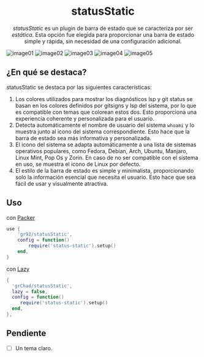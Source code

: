 <h1 align="center">statusStatic</h1>

<p align="center">
  <i>statusStatic</i> es un plugin de barra de estado que se caracteriza por ser <i>estática</i>. Esta opción fue elegida para proporcionar una barra de estado simple y rápida, sin necesidad de una configuración adicional.
</p>

![image01](https://github.com/GabrielRIP/my-assets/blob/main/plugs-lua/statusStatic/status01.png)
![image02](https://github.com/GabrielRIP/my-assets/blob/main/plugs-lua/statusStatic/status02.png)
![image03](https://github.com/GabrielRIP/my-assets/blob/main/plugs-lua/statusStatic/status03.png)
![image04](https://github.com/GabrielRIP/my-assets/blob/main/plugs-lua/statusStatic/status04.png)
![image05](https://github.com/GabrielRIP/my-assets/blob/main/plugs-lua/statusStatic/status05.png)

## ¿En qué se destaca?

statusStatic se destaca por las siguientes características:

1. Los colores utilizados para mostrar los diagnósticos lsp y git status se basan en los colores definidos por gitsigns y lsp del sistema, por lo que es compatible con temas que colorean estos dos. Esto proporciona una experiencia coherente y personalizada para el usuario.
2. Detecta automáticamente el nombre de usuario del sistema `whoami` y lo muestra junto al icono del sistema correspondiente. Esto hace que la barra de estado sea más informativa y personalizada.
3. El icono del sistema se adapta automáticamente a una lista de sistemas operativos populares, como Fedora, Debian, Arch, Ubuntu, Manjaro, Linux Mint, Pop Os y Zorin. En caso de no ser compatible con el sistema en uso, se muestra el icono de Linux por defecto.
4. El estilo de la barra de estado es simple y minimalista, proporcionando solo la información esencial que necesita el usuario. Esto hace que sea fácil de usar y visualmente atractiva.

## Uso

con [Packer](https://github.com/wbthomason/packer.nvim)

```lua
use {
    'gr92/statusStatic',
    config = function()
        require('status-static').setup()
    end,
}
```

con [Lazy](https://github.com/folke/lazy.nvim)

```lua
{
  'grChad/statusStatic',
  lazy = false,
  config = function()
     require('status-static').setup()
  end,
},
```

## Pendiente

- [ ] Un tema claro.
